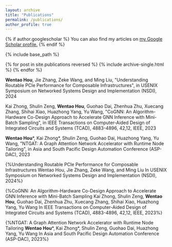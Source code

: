```yaml
---
layout: archive
title: "Publications"
permalink: /publications/
author_profile: true
---
```


{% if author.googlescholar %}
  You can also find my articles on <u><a href="{{author.googlescholar}}">my Google Scholar profile</a>.</u>
{% endif %}

{% include base_path %}

{% for post in site.publications reversed %}
  {% include archive-single.html %}
{% endfor %}

**Wentao Hou**, Jie Zhang, Zeke Wang, and Ming Liu, "Understanding Routable PCIe Performance for Composable Infrastructures", in USENIX Symposium on Networked Systems Design and Implementation (NSDI), 2024

Kai Zhong, Shulin Zeng, **Wentao Hou**, Guohao Dai, Zhenhua Zhu, Xuecang Zhang, Shihai Xiao, Huazhong Yang, Yu Wang, "CoGNN: An Algorithm-Hardware Co-Design Approach to Accelerate GNN Inference with Mini-Batch Sampling", in IEEE Transactions on Computer-Aided Design of Integrated Circuits and Systems (TCAD), 4883-4896, 42,12, IEEE, 2023

**Wentao Hou**\*, Kai Zhong\*, Shulin Zeng, Guohao Dai, Huazhong Yang, Yu Wang, "NTGAT: A Graph Attention Network Accelerator with Runtime Node Tailoring", in Asia and South Pacific Design Automation Conference (ASP-DAC), 2023

{%Understanding Routable PCIe Performance for Composable Infrastructures
Wentao Hou, Jie Zhang, Zeke Wang, and Ming Liu
In USENIX Symposium on Networked Systems Design and Implementation (NSDI), 2024%}

{%CoGNN: An Algorithm-Hardware Co-Design Approach to Accelerate GNN Inference with Mini-Batch Sampling
Kai Zhong, Shulin Zeng, **Wentao Hou**, Guohao Dai, Zhenhua Zhu, Xuecang Zhang, Shihai Xiao, Huazhong Yang, Yu Wang
In IEEE Transactions on Computer-Aided Design of Integrated Circuits and Systems (TCAD), 4883-4896, 42,12, IEEE, 2023%}

{%NTGAT: A Graph Attention Network Accelerator with Runtime Node Tailoring
**Wentao Hou**\*, Kai Zhong\*, Shulin Zeng, Guohao Dai, Huazhong Yang, Yu Wang
In Asia and South Pacific Design Automation Conference (ASP-DAC), 2023%}


